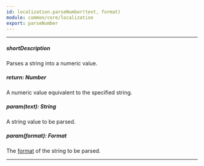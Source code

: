 ```yaml
---
id: localization.parseNumber(text, format)
module: common/core/localization
export: parseNumber
---
```

---
##### shortDescription
Parses a string into a numeric value.

##### return: Number
A numeric value equivalent to the specified string.

##### param(text): String
A string value to be parsed.

##### param(format): Format
The [format](/api-reference/50%20Common/Object%20Structures/format '/Documentation/ApiReference/Common/Object_Structures/Format/') of the string to be parsed.

---
